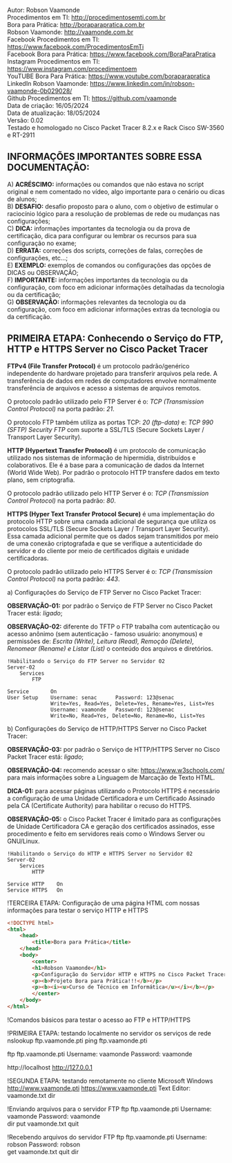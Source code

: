 Autor: Robson Vaamonde<br>
Procedimentos em TI: http://procedimentosemti.com.br<br>
Bora para Prática: http://boraparapratica.com.br<br>
Robson Vaamonde: http://vaamonde.com.br<br>
Facebook Procedimentos em TI: https://www.facebook.com/ProcedimentosEmTi<br>
Facebook Bora para Prática: https://www.facebook.com/BoraParaPratica<br>
Instagram Procedimentos em TI: https://www.instagram.com/procedimentoem<br>
YouTUBE Bora Para Prática: https://www.youtube.com/boraparapratica<br>
LinkedIn Robson Vaamonde: https://www.linkedin.com/in/robson-vaamonde-0b029028/<br>
Github Procedimentos em TI: https://github.com/vaamonde<br>
Data de criação: 16/05/2024<br>
Data de atualização: 18/05/2024<br>
Versão: 0.02<br>
Testado e homologado no Cisco Packet Tracer 8.2.x e Rack Cisco SW-3560 e RT-2911

## INFORMAÇÕES IMPORTANTES SOBRE ESSA DOCUMENTAÇÃO:

A) **ACRÉSCIMO:** informações ou comandos que não estava no script original e nem comentado no vídeo, algo importante para o cenário ou dicas de alunos;<br>
B) **DESAFIO:** desafio proposto para o aluno, com o objetivo de estimular o raciocínio lógico para a resolução de problemas de rede ou mudanças nas configurações;<br>
C) **DICA:** informações importantes da tecnologia ou da prova de certificação, dica para configurar ou lembrar os recursos para sua configuração no exame;<br>
D) **ERRATA:** correções dos scripts, correções de falas, correções de configurações, etc...;<br>
E) **EXEMPLO:** exemplos de comandos ou configurações das opções de DICAS ou OBSERVAÇÃO;<br>
F) **IMPORTANTE:** informações importantes da tecnologia ou da configuração, com foco em adicionar informações detalhadas da tecnologia ou da certificação;<br>
G) **OBSERVAÇÃO:** informações relevantes da tecnologia ou da configuração, com foco em adicionar informações extras da tecnologia ou da certificação.

## PRIMEIRA ETAPA: Conhecendo o Serviço do FTP, HTTP e HTTPS Server no Cisco Packet Tracer

**FTPv4 (File Transfer Protocol)** é um protocolo padrão/genérico independente do hardware projetado para transferir arquivos pela rede. A transferência de dados em redes de computadores envolve normalmente transferência de arquivos e acesso a sistemas de arquivos remotos.

O protocolo padrão utilizado pelo FTP Server é o: *TCP (Transmission Control Protocol)* na porta padrão: *21*.

O protocolo FTP também utiliza as portas TCP: *20 (ftp-data)* e: *TCP 990 (SFTP) Security FTP* com suporte a SSL/TLS (Secure Sockets Layer / Transport Layer Security).

**HTTP (Hypertext Transfer Protocol)** é um protocolo de comunicação utilizado nos sistemas de informação de hipermídia, distribuídos e colaborativos. Ele é a base para a comunicação de dados da Internet (World Wide Web). Por padrão o protocolo HTTP transfere dados em texto plano, sem criptografia.

O protocolo padrão utilizado pelo HTTP Server é o: *TCP (Transmission Control Protocol)* na porta padrão: *80*.

**HTTPS (Hyper Text Transfer Protocol Secure)** é uma implementação do protocolo HTTP sobre uma camada adicional de segurança que utiliza os protocolos SSL/TLS (Secure Sockets Layer / Transport Layer Security). Essa camada adicional permite que os dados sejam transmitidos por meio de uma conexão criptografada e que se verifique a autenticidade do servidor e do cliente por meio de certificados digitais e unidade certificadoras.

O protocolo padrão utilizado pelo HTTPS Server é o: *TCP (Transmission Control Protocol)* na porta padrão: *443*.

a) Configurações do Serviço de FTP Server no Cisco Packet Tracer:

**OBSERVAÇÃO-01:** por padrão o Serviço de FTP Server no Cisco Packet Tracer está: *ligado*;

**OBSERVAÇÃO-02:** diferente do TFTP o FTP trabalha com autenticação ou acesso anônimo (sem autenticação - famoso usuário: anonymous) e permissões de: *Escrita (Write), Leitura (Read), Remoção (Delete), Renomear (Rename) e Listar (List)* o conteúdo dos arquivos e diretórios.

	!Habilitando o Serviço do FTP Server no Servidor 02
	Server-02
		Services
			FTP

	Service       On
	User Setup    Username: senac      Password: 123@senac
	              Write=Yes, Read=Yes, Delete=Yes, Rename=Yes, List=Yes
	              Username: vaamonde   Password: 123@senac
	              Write=No, Read=Yes, Delete=No, Rename=No, List=Yes

b) Configurações do Serviço de HTTP/HTTPS Server no Cisco Packet Tracer:

**OBSERVAÇÃO-03:** por padrão o Serviço de HTTP/HTTPS Server no Cisco Packet Tracer está: *ligado*;

**OBSERVAÇÃO-04:** recomendo acessar o site: https://www.w3schools.com/ para mais informações sobre a Linguagem de Marcação de Texto HTML.

**DICA-01:** para acessar páginas utilizando o Protocolo HTTPS é necessário a configuração de uma Unidade Certificadora e um Certificado Assinado pela CA (Certificate Authority) para habilitar o recuso do HTTPS.

**OBSERVAÇÃO-05:** o Cisco Packet Tracer é limitado para as configurações de Unidade Certificadora CA e geração dos certificados assinados, esse procedimento e feito em servidores reais como o Windows Server ou GNU/Linux.

	!Habilitando o Serviço do HTTP e HTTPS Server no Servidor 02
	Server-02
		Services
			HTTP

	Service HTTP    On
	Service HTTPS   On

!TERCEIRA ETAPA: Configuração de uma página HTML com nossas informações para testar o serviço HTTP e HTTPS
```html
<!DOCTYPE html>
<html>
	<head>
		<title>Bora para Prática</title>
	</head>
	<body>
		<center>
		<h1>Robson Vaamonde</h1>
		<p>Configuração do Servidor HTTP e HTTPS no Cisco Packet Tracer</p>
		<p><b>Projeto Bora para Prática!!!</b></p>
		<p><b><i><u>Curso de Técnico em Informática</u></i></b></p>
		</center>
	</body>
</html>
```

!Comandos básicos para testar o acesso ao FTP e HTTP/HTTPS

!PRIMEIRA ETAPA: testando localmente no servidor os serviços de rede
nslookup ftp.vaamonde.pti
ping ftp.vaamonde.pti

ftp ftp.vaamonde.pti
	Username: vaamonde
	Password: vaamonde

http://localhost
http://127.0.0.1

!SEGUNDA ETAPA: testando remotamente no cliente Microsoft Windows
http://www.vaamonde.pti
https://www.vaamonde.pti
Text Editor: vaamonde.txt
dir

!Enviando arquivos para o servidor FTP
ftp ftp.vaamonde.pti
	Username: vaamonde
	Password: vaamonde	
	dir
	put vaamonde.txt
	quit

!Recebendo arquivos do servidor FTP
ftp ftp.vaamonde.pti
	Username: robson
	Password: robson	
	get vaamonde.txt
	quit
dir
